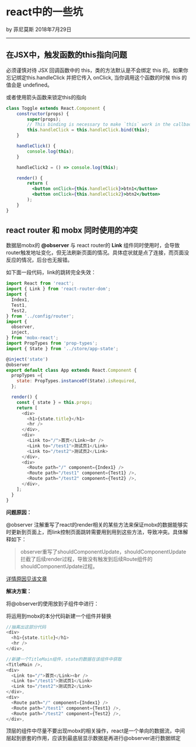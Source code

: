 

# react中的一些坑

by 菲尼莫斯 2018年7月29日

---

## 在JSX中，触发函数的this指向问题

必须谨慎对待 JSX 回调函数中的 this，类的方法默认是不会绑定 this 的。如果你忘记绑定this.handleClick 并把它传入 onClick, 当你调用这个函数的时候 this 的值会是 undefined。

或者使用箭头函数来锁定this的指向

```jsx
class Toggle extends React.Component {
    constructor(props) {
        super(props);
        // This binding is necessary to make `this` work in the callback
        this.handleClick = this.handleClick.bind(this);
    }

    handleClick() {
        console.log(this);
    }

    handleClick2 = () => console.log(this);

    render() {
        return (
          <button onClick={this.handleClick}>btn1</button>
          <button onClick={this.handleClick2}>btn2</button>
        );
    }
}
```

## react router 和 mobx 同时使用的冲突

数据层mobx的 **@observer** 与 react router的 **Link** 组件同时使用时，会导致router触发地址变化，但无法刷新页面的情况。具体症状就是点了连接，而页面没反应的情况，后台也无报错。

如下面一段代码，link的跳转完全失效：

```js
import React from 'react';
import { Link } from 'react-router-dom';
import {
  Index1,
  Test1,
  Test2,
} from '../config/router';
import {
  observer,
  inject,
} from 'mobx-react';
import PropTypes from 'prop-types';
import { State } from '../store/app-state';

@inject('state')
@observer
export default class App extends React.Component {
  propTypes ={
    state: PropTypes.instanceOf(State).isRequired,
  };

  render() {
    const { state } = this.props;
    return [
      <div>
        <h1>{state.title}</h1>
        <hr />
      </div>,
      <div>
        <Link to="/">首页</Link><br />
        <Link to="/test1">测试页1</Link>
        <Link to="/test2">测试页2</Link>
      </div>,
      <div>
        <Route path="/" component={Index1} />
        <Route path="/test1" component={Test1} />,
        <Route path="/test2" component={Test2} />,
      </div>,
    ];
  }
}

```

**问题原因：**

@observer 注解重写了react的render相关的某些方法来保证mobx的数据能够实时更新到页面上，而link控制页面跳转需要用到用到这些方法，导致冲突。具体解释如下：

> observer重写了shouldComponentUpdate，shouldComponentUpdate拦截了后续render过程，导致没有触发到后续Route组件的shouldComponentUpdate过程。

[详情原因见该文章](https://yq.aliyun.com/articles/147474?t=t1)

**解决方案：**

将@observer的使用放到子组件中进行：

将运用到mobx的本分代码新建一个组件并替换

```js
//抽离出这部分代码
<div>
  <h1>{state.title}</h1>
  <hr />
</div>,

//新建一个TitleMain组件，state的数据在该组件中获取
<TitleMain />,
<div>
  <Link to="/">首页</Link><br />
  <Link to="/test1">测试页1</Link>
  <Link to="/test2">测试页2</Link>
</div>,
<div>
  <Route path="/" component={Index1} />
  <Route path="/test1" component={Test1} />,
  <Route path="/test2" component={Test2} />,
</div>,

```
顶层的组件中尽量不要出现mobx的相关操作，react是一个单向的数据流，中间层起到嵌套的作用，应该到最底层显示数据是再进行@observer进行数据绑定


